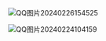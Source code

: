 ![QQ图片20240226154525](https://github.com/secondlife1127/Recommended-universities-for-postgraduate-entrance-examination/assets/116415567/c5e247ac-5443-4c63-af11-69d33b421d89)

![QQ图片20240224104159](https://github.com/secondlife1127/Recommended-universities-for-postgraduate-entrance-examination/assets/116415567/1b297131-a677-46d9-9678-8848f035704e)
